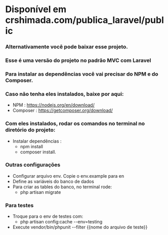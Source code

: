 # Disponível em crshimada.com/publica_laravel/public
### Alternativamente você pode baixar esse projeto.

### Esse é uma versão do projeto no padrão MVC com Laravel

### Para instalar as dependências você vai precisar do NPM e do Composer.
### Caso não tenha eles instalados, baixe por aqui: 
- NPM : https://nodejs.org/en/download/
- Composer : https://getcomposer.org/download/

### Com eles instalados, rodar os comandos no terminal no diretório do projeto:

- Instalar dependências :
    - npm install
    - composer install.

### Outras configurações

- Configurar arquivo env. Copie o env.example para en
- Define as variáveis do banco de dados
- Para criar as tables do banco, no terminal rode:
    - php artisan migrate

### Para testes

- Troque para o env de testes com:
    - php artisan config:cache --env=testing
- Execute vendor/bin/phpunit --filter {{nome do arquivo de teste}}
